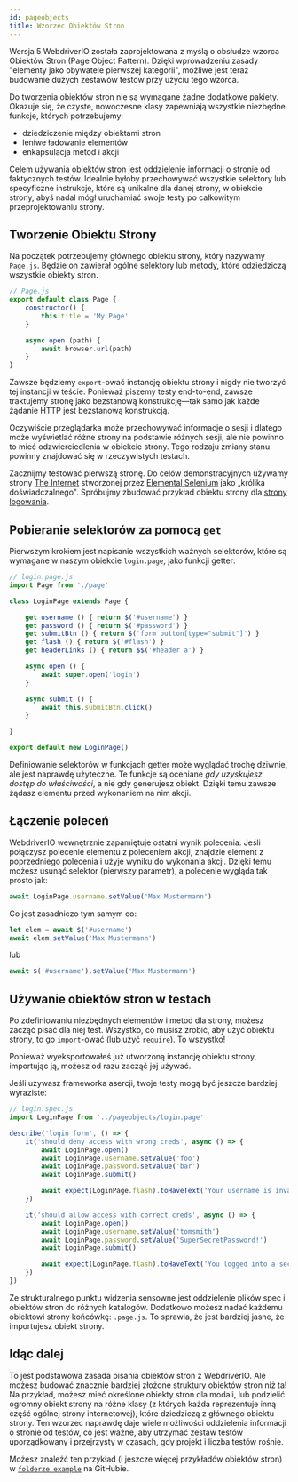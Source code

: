```yaml
---
id: pageobjects
title: Wzorzec Obiektów Stron
---
```


Wersja 5 WebdriverIO została zaprojektowana z myślą o obsłudze wzorca Obiektów Stron (Page Object Pattern). Dzięki wprowadzeniu zasady "elementy jako obywatele pierwszej kategorii", możliwe jest teraz budowanie dużych zestawów testów przy użyciu tego wzorca.

Do tworzenia obiektów stron nie są wymagane żadne dodatkowe pakiety. Okazuje się, że czyste, nowoczesne klasy zapewniają wszystkie niezbędne funkcje, których potrzebujemy:

- dziedziczenie między obiektami stron
- leniwe ładowanie elementów
- enkapsulacja metod i akcji

Celem używania obiektów stron jest oddzielenie informacji o stronie od faktycznych testów. Idealnie byłoby przechowywać wszystkie selektory lub specyficzne instrukcje, które są unikalne dla danej strony, w obiekcie strony, abyś nadal mógł uruchamiać swoje testy po całkowitym przeprojektowaniu strony.

## Tworzenie Obiektu Strony

Na początek potrzebujemy głównego obiektu strony, który nazywamy `Page.js`. Będzie on zawierał ogólne selektory lub metody, które odziedziczą wszystkie obiekty stron.

```js
// Page.js
export default class Page {
    constructor() {
        this.title = 'My Page'
    }

    async open (path) {
        await browser.url(path)
    }
}
```

Zawsze będziemy `export`-ować instancję obiektu strony i nigdy nie tworzyć tej instancji w teście. Ponieważ piszemy testy end-to-end, zawsze traktujemy stronę jako bezstanową konstrukcję&mdash;tak samo jak każde żądanie HTTP jest bezstanową konstrukcją.

Oczywiście przeglądarka może przechowywać informacje o sesji i dlatego może wyświetlać różne strony na podstawie różnych sesji, ale nie powinno to mieć odzwierciedlenia w obiekcie strony. Tego rodzaju zmiany stanu powinny znajdować się w rzeczywistych testach.

Zacznijmy testować pierwszą stronę. Do celów demonstracyjnych używamy strony [The Internet](http://the-internet.herokuapp.com) stworzonej przez [Elemental Selenium](http://elementalselenium.com) jako „królika doświadczalnego". Spróbujmy zbudować przykład obiektu strony dla [strony logowania](http://the-internet.herokuapp.com/login).

## Pobieranie selektorów za pomocą `get`

Pierwszym krokiem jest napisanie wszystkich ważnych selektorów, które są wymagane w naszym obiekcie `login.page`, jako funkcji getter:

```js
// login.page.js
import Page from './page'

class LoginPage extends Page {

    get username () { return $('#username') }
    get password () { return $('#password') }
    get submitBtn () { return $('form button[type="submit"]') }
    get flash () { return $('#flash') }
    get headerLinks () { return $$('#header a') }

    async open () {
        await super.open('login')
    }

    async submit () {
        await this.submitBtn.click()
    }

}

export default new LoginPage()
```

Definiowanie selektorów w funkcjach getter może wyglądać trochę dziwnie, ale jest naprawdę użyteczne. Te funkcje są oceniane _gdy uzyskujesz dostęp do właściwości_, a nie gdy generujesz obiekt. Dzięki temu zawsze żądasz elementu przed wykonaniem na nim akcji.

## Łączenie poleceń

WebdriverIO wewnętrznie zapamiętuje ostatni wynik polecenia. Jeśli połączysz polecenie elementu z poleceniem akcji, znajdzie element z poprzedniego polecenia i użyje wyniku do wykonania akcji. Dzięki temu możesz usunąć selektor (pierwszy parametr), a polecenie wygląda tak prosto jak:

```js
await LoginPage.username.setValue('Max Mustermann')
```

Co jest zasadniczo tym samym co:

```js
let elem = await $('#username')
await elem.setValue('Max Mustermann')
```

lub

```js
await $('#username').setValue('Max Mustermann')
```

## Używanie obiektów stron w testach

Po zdefiniowaniu niezbędnych elementów i metod dla strony, możesz zacząć pisać dla niej test. Wszystko, co musisz zrobić, aby użyć obiektu strony, to go `import`-ować (lub użyć `require`). To wszystko!

Ponieważ wyeksportowałeś już utworzoną instancję obiektu strony, importując ją, możesz od razu zacząć jej używać.

Jeśli używasz frameworka asercji, twoje testy mogą być jeszcze bardziej wyraziste:

```js
// login.spec.js
import LoginPage from '../pageobjects/login.page'

describe('login form', () => {
    it('should deny access with wrong creds', async () => {
        await LoginPage.open()
        await LoginPage.username.setValue('foo')
        await LoginPage.password.setValue('bar')
        await LoginPage.submit()

        await expect(LoginPage.flash).toHaveText('Your username is invalid!')
    })

    it('should allow access with correct creds', async () => {
        await LoginPage.open()
        await LoginPage.username.setValue('tomsmith')
        await LoginPage.password.setValue('SuperSecretPassword!')
        await LoginPage.submit()

        await expect(LoginPage.flash).toHaveText('You logged into a secure area!')
    })
})
```

Ze strukturalnego punktu widzenia sensowne jest oddzielenie plików spec i obiektów stron do różnych katalogów. Dodatkowo możesz nadać każdemu obiektowi strony końcówkę: `.page.js`. To sprawia, że jest bardziej jasne, że importujesz obiekt strony.

## Idąc dalej

To jest podstawowa zasada pisania obiektów stron z WebdriverIO. Ale możesz budować znacznie bardziej złożone struktury obiektów stron niż ta! Na przykład, możesz mieć określone obiekty stron dla modali, lub podzielić ogromny obiekt strony na różne klasy (z których każda reprezentuje inną część ogólnej strony internetowej), które dziedziczą z głównego obiektu strony. Ten wzorzec naprawdę daje wiele możliwości oddzielenia informacji o stronie od testów, co jest ważne, aby utrzymać zestaw testów uporządkowany i przejrzysty w czasach, gdy projekt i liczba testów rośnie.

Możesz znaleźć ten przykład (i jeszcze więcej przykładów obiektów stron) w [`folderze example`](https://github.com/webdriverio/webdriverio/tree/main/examples/pageobject) na GitHubie.